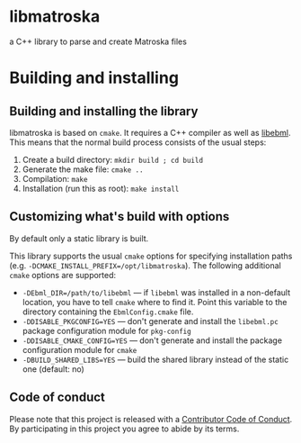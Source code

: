 # libmatroska
a C++ library to parse and create Matroska files

# Building and installing

## Building and installing the library

libmatroska is based on `cmake`. It requires a C++ compiler as well as
[libebml](https://github.com/Matroska-Org/libebml). This means that
the normal build process consists of the usual steps:

1. Create a build directory: `mkdir build ; cd build`
2. Generate the make file: `cmake ..`
3. Compilation: `make`
4. Installation (run this as root): `make install`

## Customizing what's build with options

By default only a static library is built.

This library supports the usual `cmake` options for specifying
installation paths (e.g. `-DCMAKE_INSTALL_PREFIX=/opt/libmatroska`). The
following additional `cmake` options are supported:

* `-DEbml_DIR=/path/to/libebml` — if `libebml` was installed in a
  non-default location, you have to tell `cmake` where to find
  it. Point this variable to the directory containing the
  `EbmlConfig.cmake` file.
* `-DDISABLE_PKGCONFIG=YES` — don't generate and install the
  `libebml.pc` package configuration module for `pkg-config`
* `-DDISABLE_CMAKE_CONFIG=YES` — don't generate and install the
  package configuration module for `cmake`
* `-DBUILD_SHARED_LIBS=YES` — build the shared library instead of the
  static one (default: no)

## Code of conduct

Please note that this project is released with a [Contributor Code of Conduct](CODE_OF_CONDUCT.md). By participating in this project you agree to abide by its terms.
